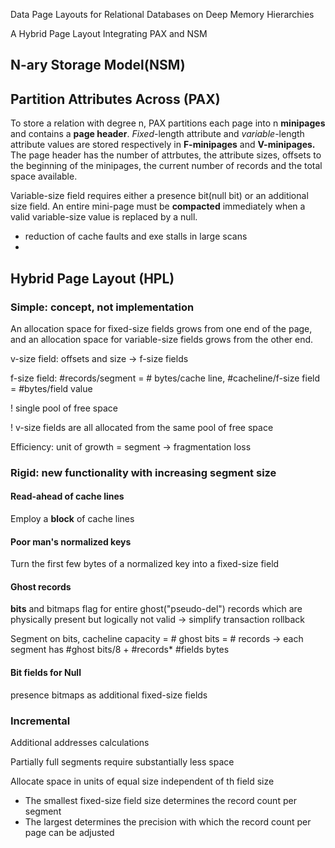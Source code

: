 Data Page Layouts for Relational Databases on Deep Memory Hierarchies

A Hybrid Page Layout Integrating PAX and NSM

## N-ary Storage Model(NSM)

## Partition Attributes Across (PAX)

To store a relation with degree n, PAX partitions each page into n **minipages** and contains a **page header**. *Fixed*-length attribute and *variable*-length attribute values are stored respectively in **F-minipages** and **V-minipages.** The page header has the number of attrbutes, the attribute sizes, offsets to the beginning of the minipages, the current number of records and the total space available.

Variable-size field requires either a presence bit(null bit) or an additional size field. An entire mini-page must be **compacted** immediately when a valid variable-size value is replaced by a null.

- reduction of cache faults and exe stalls in large scans
- 

## Hybrid Page Layout (HPL)

### Simple: concept, not implementation

An allocation space for fixed-size fields grows from one end of the page, and an allocation space for variable-size fields grows from the other end. 

v-size field: offsets and size -> f-size fields

f-size field: #records/segment = # bytes/cache line, #cacheline/f-size field = #bytes/field value

! single pool of free space

! v-size fields are all allocated from the same pool of free space

Efficiency: unit of growth = segment -> fragmentation loss

### Rigid: new functionality with increasing segment size

#### Read-ahead of cache lines

Employ a **block** of cache lines

#### Poor man's normalized keys

Turn the first few bytes of a normalized key into a fixed-size field

#### Ghost records

**bits** and bitmaps flag for entire ghost("pseudo-del") records which are physically present but logically not valid -> simplify transaction rollback

Segment on bits, cacheline capacity = # ghost bits = # records -> each segment has #ghost bits/8 + #records\* #fields bytes

#### Bit fields for Null

presence bitmaps as additional fixed-size fields

### Incremental

Additional addresses calculations

Partially full segments require substantially less space

Allocate space in units of equal size independent of th field size

 - The smallest fixed-size field size determines the record count per segment
 - The largest determines the precision with which the record count per page can be adjusted
